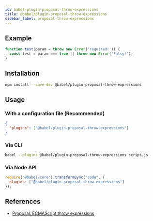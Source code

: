 ```yaml
---
id: babel-plugin-proposal-throw-expressions
title: @babel/plugin-proposal-throw-expressions
sidebar_label: proposal-throw-expressions
---
```


## Example

```js
function test(param = throw new Error('required!')) {
  const test = param === true || throw new Error('Falsy!');
}
```

## Installation

```sh
npm install --save-dev @babel/plugin-proposal-throw-expressions
```

## Usage

### With a configuration file (Recommended)

```json
{
  "plugins": ["@babel/plugin-proposal-throw-expressions"]
}
```

### Via CLI

```sh
babel --plugins @babel/plugin-proposal-throw-expressions script.js
```

### Via Node API

```javascript
require("@babel/core").transformSync("code", {
  plugins: ["@babel/plugin-proposal-throw-expressions"]
});
```

## References

* [Proposal: ECMAScript throw expressions](https://github.com/tc39/proposal-throw-expressions)


